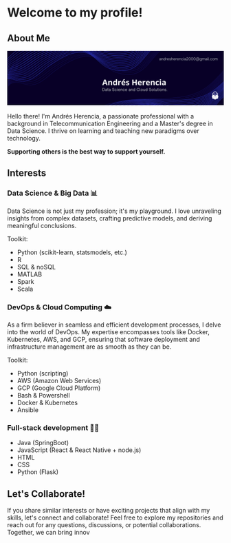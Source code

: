 # Welcome to my profile!

## About Me

![Profile Image](banner.png)

Hello there! I'm Andrés Herencia, a passionate professional with a background in Telecommunication Engineering and a Master's degree in Data Science. I thrive on learning and teaching new paradigms over technology. 

**Supporting others is the best way to support yourself.**

## Interests

### Data Science & Big Data 📊
Data Science is not just my profession; it's my playground. I love unraveling insights from complex datasets, crafting predictive models, and deriving meaningful conclusions.

Toolkit: 
- Python (scikit-learn, statsmodels, etc.)
- R
- SQL & noSQL
- MATLAB
- Spark
- Scala

### DevOps & Cloud Computing ☁️
As a firm believer in seamless and efficient development processes, I delve into the world of DevOps. My expertise encompasses tools like Docker, Kubernetes, AWS, and GCP, ensuring that software deployment and infrastructure management are as smooth as they can be.

Toolkit: 
- Python (scripting)
- AWS (Amazon Web Services)
- GCP (Google Cloud Platform)
- Bash & Powershell
- Docker & Kubernetes
- Ansible

### Full-stack development 👨‍💻

- Java (SpringBoot)
- JavaScript (React & React Native + node.js)
- HTML
- CSS
- Python (Flask)

## Let's Collaborate!

If you share similar interests or have exciting projects that align with my skills, let's connect and collaborate! Feel free to explore my repositories and reach out for any questions, discussions, or potential collaborations. Together, we can bring innov
